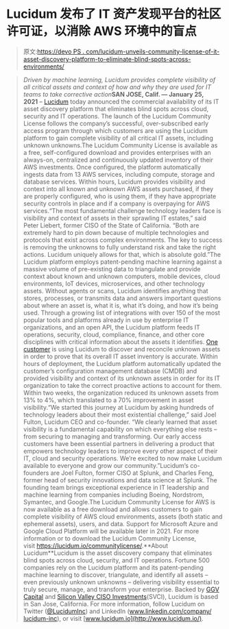 # Lucidum 发布了 IT 资产发现平台的社区许可证，以消除 AWS 环境中的盲点

> 原文:[https://devo PS . com/lucidum-unveils-community-license-of-it-asset-discovery-platform-to-eliminate-blind-spots-across-environments/](https://devops.com/lucidum-unveils-community-license-of-it-asset-discovery-platform-to-eliminate-blind-spots-across-aws-environments/)

> *Driven by machine learning, Lucidum provides complete visibility of all critical assets and context of how and why they are used for IT teams to take corrective action***SAN JOSE, Calif. — January 25, 2021** – [Lucidum](https://www.lucidum.io/) today announced the commercial availability of its IT asset discovery platform that eliminates blind spots across cloud, security and IT operations. The launch of the Lucidum Community License follows the company’s successful, over-subscribed early access program through which customers are using the Lucidum platform to gain complete visibility of all critical IT assets, including unknown unknowns.The Lucidum Community License is available as a free, self-configured download and provides enterprises with an always-on, centralized and continuously updated inventory of their AWS investments. Once configured, the platform automatically ingests data from 13 AWS services, including compute, storage and database services. Within hours, Lucidum provides visibility and context into all known and unknown AWS assets purchased, if they are properly configured, who is using them, if they have appropriate security controls in place and if a company is overpaying for AWS services.“The most fundamental challenge technology leaders face is visibility and context of assets in their sprawling IT estates,” said Peter Liebert, former CISO of the State of California. “Both are extremely hard to pin down because of multiple technologies and protocols that exist across complex environments. The key to success is removing the unknowns to fully understand risk and take the right actions. Lucidum uniquely allows for that, which is absolute gold.”The Lucidum platform employs patent-pending machine learning against a massive volume of pre-existing data to triangulate and provide context about known and unknown computers, mobile devices, cloud environments, IoT devices, microservices, and other technology assets. Without agents or scans, Lucidum identifies anything that stores, processes, or transmits data and answers important questions about where an asset is, what it is, what it’s doing, and how it’s being used. Through a growing list of integrations with over 150 of the most popular tools and platforms already in use by enterprise IT organizations, and an open API, the Lucidum platform feeds IT operations, security, cloud, compliance, finance, and other core disciplines with critical information about the assets it identifies. [One customer](https://lucidum.io/blog/customer-story-discovering-unknown-unknowns-to-improve-asset-visibility-by-70/) is using Lucidum to discover and reconcile unknown assets in order to prove that its overall IT asset inventory is accurate. Within hours of deployment, the Lucidum platform automatically updated the customer’s configuration management database (CMDB) and provided visibility and context of its unknown assets in order for its IT organization to take the correct proactive actions to account for them. Within two weeks, the organization reduced its unknown assets from 13% to 4%, which translated to a 70% improvement in asset visibility.“We started this journey at Lucidum by asking hundreds of technology leaders about their most existential challenge,” said Joel Fulton, Lucidum CEO and co-founder. “We clearly learned that asset visibility is a fundamental capability on which everything else rests – from securing to managing and transforming. Our early access customers have been essential partners in delivering a product that empowers technology leaders to improve every other aspect of their IT, cloud and security operations. We’re excited to now make Lucidum available to everyone and grow our community.”Lucidum’s co-founders are Joel Fulton, former CISO at Splunk, and Charles Feng, former head of security innovations and data science at Splunk. The founding team brings exceptional experience in IT leadership and machine learning from companies including Boeing, Nordstrom, Symantec, and Google.The Lucidum Community License for AWS is now available as a free download and allows customers to gain complete visibility of AWS cloud environments, assets (both static and ephemeral assets), users, and data. Support for Microsoft Azure and Google Cloud Platform will be available later in 2021. For more information or to download the Lucidum Community License, visit [https://lucidum.io/<wbr>communitylicense/](https://lucidum.io/communitylicense/ "https://lucidum.io/communitylicense/").**About Lucidum**Lucidum is the asset discovery company that eliminates blind spots across cloud, security, and IT operations. Fortune 500 companies rely on the Lucidum platform and its patent-pending machine learning to discover, triangulate, and identify all assets – even previously unknown unknowns – delivering visibility essential to truly secure, manage, and transform your enterprise. Backed by [GGV Capital](https://www.ggvc.com/) and [Silicon Valley CISO Investments](https://www.svci.io/)(SVCI), Lucidum is based in San Jose, California. For more information, follow Lucidum on Twitter ([@LucidumInc](https://twitter.com/luciduminc)) and LinkedIn ([www.linkedin.com/company/<wbr>lucidum-inc](https://www.linkedin.com/company/lucidum-inc)), or visit [www.lucidum.io](http://www.lucidum.io/).
